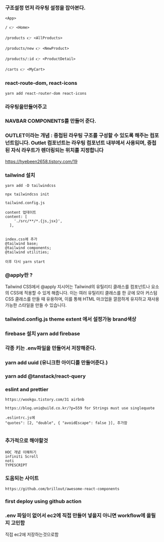 ### 구조설정 먼저 라우팅 설정을 잡아본다.

```
<App>

/ 👉 <Home>

/products 👉 <AllProducts>

/products/new 👉 <NewProduct>

/products/:id 👉 <ProductDetail>

/carts 👉 <MyCart>
```

### react-route-dom, react-icons

```
yarn add react-router-dom react-icons

```

### 라우팅을만들어주고

### NAVBAR COMPONENTS를 만들어 준다.

### OUTLET이라는 개념 : 중첩된 라우팅 구조를 구성할 수 있도록 해주는 컴포넌트입니다. Outlet 컴포넌트는 라우팅 컴포넌트 내부에서 사용되며, 중첩된 자식 라우트가 렌더링되는 위치를 지정합니다

https://hyebeen2658.tistory.com/19

### tailwind 설치

```
yarn add -D tailwindcss

npx tailwindcss init

tailwind.config.js

content 업데이트
content: [
    './src/**/*.{js,jsx}',
  ],


index.css에 추가
@tailwind base;
@tailwind components;
@tailwind utilities;

이후 다시 yarn start

```

### @apply란 ?

Tailwind CSS에서 @apply 지시어는 Tailwind의 유틸리티 클래스를 컴포넌트나 요소의 CSS에 적용할 수 있게 해줍니다. 이는 여러 유틸리티 클래스를 한 곳에 모아 커스텀 CSS 클래스를 만들 때 유용하며, 이를 통해 HTML 마크업을 깔끔하게 유지하고 재사용 가능한 스타일을 만들 수 있습니다.

### tailwind.config.js theme extent 에서 설정가능 brand색상

### firebase 설치 yarn add firebase

### 각종 키는 .env파일을 만들어서 저장해준다.

### yarn add uuid (유니크한 아이디를 만들어준다.)



### yarn add @tanstack/react-query   



### eslint  and prettier 

```
https://wookgu.tistory.com/31 airbnb

https://blog.uniqbuild.co.kr/?p=559 for Strings must use singlequote

.eslintrc.js에 
"quotes": [2, "double", { "avoidEscape": false }], 추가함 
 
```



### 추가적으로 해야할것 
``` 
HOC 개념 이해하기 
infiniti Scroll
noti 
TYPESCRIPT
```


### 도움되는 사이트 
```
https://github.com/brillout/awesome-react-components
```

### first deploy using github action


### .env 파일이 없어서 ec2에 직접 만들어 넣을지 아니면 workflow에 올릴지 고민함 
직접 ec2에 저장하는것으로함 

